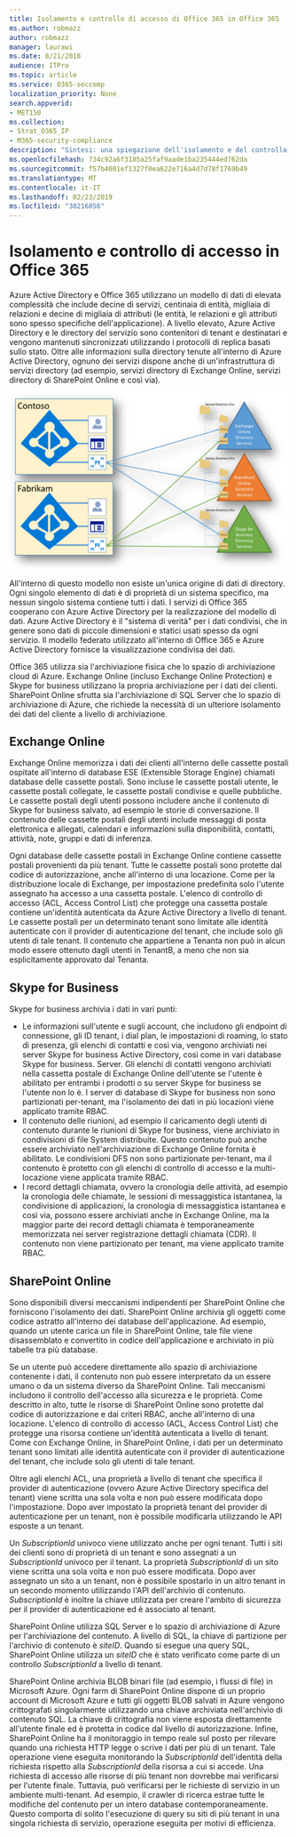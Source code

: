```yaml
---
title: Isolamento e controllo di accesso di Office 365 in Office 365
ms.author: robmazz
author: robmazz
manager: laurawi
ms.date: 8/21/2018
audience: ITPro
ms.topic: article
ms.service: O365-seccomp
localization_priority: None
search.appverid:
- MET150
ms.collection:
- Strat_O365_IP
- M365-security-compliance
description: "Sintesi: una spiegazione dell'isolamento e del controllo di accesso all'interno delle diverse applicazioni di Office 365."
ms.openlocfilehash: 734c92a6f3185a25faf9aade1ba235444ed762da
ms.sourcegitcommit: f57b4001ef1327f0ea622e716a4d7d78f1769b49
ms.translationtype: MT
ms.contentlocale: it-IT
ms.lasthandoff: 02/23/2019
ms.locfileid: "30216856"
---
```

# <a name="isolation-and-access-control-in-office-365"></a>Isolamento e controllo di accesso in Office 365

Azure Active Directory e Office 365 utilizzano un modello di dati di elevata complessità che include decine di servizi, centinaia di entità, migliaia di relazioni e decine di migliaia di attributi (le entità, le relazioni e gli attributi sono spesso specifiche dell'applicazione). A livello elevato, Azure Active Directory e le directory del servizio sono contenitori di tenant e destinatari e vengono mantenuti sincronizzati utilizzando i protocolli di replica basati sullo stato. Oltre alle informazioni sulla directory tenute all'interno di Azure Active Directory, ognuno dei servizi dispone anche di un'infrastruttura di servizi directory (ad esempio, servizi directory di Exchange Online, servizi directory di SharePoint Online e così via). 
 
![Sincronizzazione dei dati del tenant di Office 365](media/office-365-isolation-tenant-data-sync.png)

All'interno di questo modello non esiste un'unica origine di dati di directory. Ogni singolo elemento di dati è di proprietà di un sistema specifico, ma nessun singolo sistema contiene tutti i dati. I servizi di Office 365 cooperano con Azure Active Directory per la realizzazione del modello di dati. Azure Active Directory è il "sistema di verità" per i dati condivisi, che in genere sono dati di piccole dimensioni e statici usati spesso da ogni servizio. Il modello federato utilizzato all'interno di Office 365 e Azure Active Directory fornisce la visualizzazione condivisa dei dati.

Office 365 utilizza sia l'archiviazione fisica che lo spazio di archiviazione cloud di Azure. Exchange Online (incluso Exchange Online Protection) e Skype for business utilizzano la propria archiviazione per i dati dei clienti. SharePoint Online sfrutta sia l'archiviazione di SQL Server che lo spazio di archiviazione di Azure, che richiede la necessità di un ulteriore isolamento dei dati del cliente a livello di archiviazione.

## <a name="exchange-online"></a>Exchange Online
Exchange Online memorizza i dati dei clienti all'interno delle cassette postali ospitate all'interno di database ESE (Extensible Storage Engine) chiamati database delle cassette postali. Sono incluse le cassette postali utente, le cassette postali collegate, le cassette postali condivise e quelle pubbliche. Le cassette postali degli utenti possono includere anche il contenuto di Skype for business salvato, ad esempio le storie di conversazione. Il contenuto delle cassette postali degli utenti include messaggi di posta elettronica e allegati, calendari e informazioni sulla disponibilità, contatti, attività, note, gruppi e dati di inferenza.

Ogni database delle cassette postali in Exchange Online contiene cassette postali provenienti da più tenant. Tutte le cassette postali sono protette dal codice di autorizzazione, anche all'interno di una locazione. Come per la distribuzione locale di Exchange, per impostazione predefinita solo l'utente assegnato ha accesso a una cassetta postale. L'elenco di controllo di accesso (ACL, Access Control List) che protegge una cassetta postale contiene un'identità autenticata da Azure Active Directory a livello di tenant. Le cassette postali per un determinato tenant sono limitate alle identità autenticate con il provider di autenticazione del tenant, che include solo gli utenti di tale tenant. Il contenuto che appartiene a Tenanta non può in alcun modo essere ottenuto dagli utenti in TenantB, a meno che non sia esplicitamente approvato dal Tenanta.

## <a name="skype-for-business"></a>Skype for Business
Skype for business archivia i dati in vari punti:
- Le informazioni sull'utente e sugli account, che includono gli endpoint di connessione, gli ID tenant, i dial plan, le impostazioni di roaming, lo stato di presenza, gli elenchi di contatti e così via, vengono archiviati nei server Skype for business Active Directory, così come in vari database Skype for business. Server. Gli elenchi di contatti vengono archiviati nella cassetta postale di Exchange Online dell'utente se l'utente è abilitato per entrambi i prodotti o su server Skype for business se l'utente non lo è. I server di database di Skype for business non sono partizionati per-tenant, ma l'isolamento dei dati in più locazioni viene applicato tramite RBAC.
- Il contenuto delle riunioni, ad esempio il caricamento degli utenti di contenuto durante le riunioni di Skype for business, viene archiviato in condivisioni di file System distribuite. Questo contenuto può anche essere archiviato nell'archiviazione di Exchange Online fornita è abilitato. Le condivisioni DFS non sono partizionate per-tenant, ma il contenuto è protetto con gli elenchi di controllo di accesso e la multi-locazione viene applicata tramite RBAC.
- I record dettagli chiamata, ovvero la cronologia delle attività, ad esempio la cronologia delle chiamate, le sessioni di messaggistica istantanea, la condivisione di applicazioni, la cronologia di messaggistica istantanea e così via, possono essere archiviati anche in Exchange Online, ma la maggior parte dei record dettagli chiamata è temporaneamente memorizzata nei server registrazione dettagli chiamata (CDR). Il contenuto non viene partizionato per tenant, ma viene applicato tramite RBAC.

## <a name="sharepoint-online"></a>SharePoint Online
Sono disponibili diversi meccanismi indipendenti per SharePoint Online che forniscono l'isolamento dei dati. SharePoint Online archivia gli oggetti come codice astratto all'interno dei database dell'applicazione. Ad esempio, quando un utente carica un file in SharePoint Online, tale file viene disassemblato e convertito in codice dell'applicazione e archiviato in più tabelle tra più database.

Se un utente può accedere direttamente allo spazio di archiviazione contenente i dati, il contenuto non può essere interpretato da un essere umano o da un sistema diverso da SharePoint Online. Tali meccanismi includono il controllo dell'accesso alla sicurezza e le proprietà. Come descritto in alto, tutte le risorse di SharePoint Online sono protette dal codice di autorizzazione e dai criteri RBAC, anche all'interno di una locazione. L'elenco di controllo di accesso (ACL, Access Control List) che protegge una risorsa contiene un'identità autenticata a livello di tenant. Come con Exchange Online, in SharePoint Online, i dati per un determinato tenant sono limitati alle identità autenticate con il provider di autenticazione del tenant, che include solo gli utenti di tale tenant.

Oltre agli elenchi ACL, una proprietà a livello di tenant che specifica il provider di autenticazione (ovvero Azure Active Directory specifica del tenant) viene scritta una sola volta e non può essere modificata dopo l'impostazione. Dopo aver impostato la proprietà tenant del provider di autenticazione per un tenant, non è possibile modificarla utilizzando le API esposte a un tenant.

Un *SubscriptionId* univoco viene utilizzato anche per ogni tenant. Tutti i siti dei clienti sono di proprietà di un tenant e sono assegnati a un *SubscriptionId* univoco per il tenant. La proprietà *SubscriptionId* di un sito viene scritta una sola volta e non può essere modificata. Dopo aver assegnato un sito a un tenant, non è possibile spostarlo in un altro tenant in un secondo momento utilizzando l'API dell'archivio di contenuto. *SubscriptionId* è inoltre la chiave utilizzata per creare l'ambito di sicurezza per il provider di autenticazione ed è associato al tenant.

SharePoint Online utilizza SQL Server e lo spazio di archiviazione di Azure per l'archiviazione del contenuto. A livello di SQL, la chiave di partizione per l'archivio di contenuto è *siteID*. Quando si esegue una query SQL, SharePoint Online utilizza un *siteID* che è stato verificato come parte di un controllo *SubscriptionId* a livello di tenant.

SharePoint Online archivia BLOB binari file (ad esempio, i flussi di file) in Microsoft Azure. Ogni farm di SharePoint Online dispone di un proprio account di Microsoft Azure e tutti gli oggetti BLOB salvati in Azure vengono crittografati singolarmente utilizzando una chiave archiviata nell'archivio di contenuto SQL. La chiave di crittografia non viene esposta direttamente all'utente finale ed è protetta in codice dal livello di autorizzazione. Infine, SharePoint Online ha il monitoraggio in tempo reale sul posto per rilevare quando una richiesta HTTP legge o scrive i dati per più di un tenant. Tale operazione viene eseguita monitorando la *SubscriptionId* dell'identità della richiesta rispetto alla *SubscriptionId* della risorsa a cui si accede. Una richiesta di accesso alle risorse di più tenant non dovrebbe mai verificarsi per l'utente finale. Tuttavia, può verificarsi per le richieste di servizio in un ambiente multi-tenant. Ad esempio, il crawler di ricerca estrae tutte le modifiche del contenuto per un intero database contemporaneamente. Questo comporta di solito l'esecuzione di query su siti di più tenant in una singola richiesta di servizio, operazione eseguita per motivi di efficienza.
